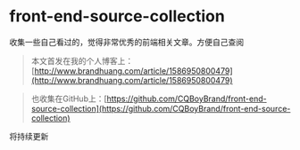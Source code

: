 # front-end-source-collection
收集一些自己看过的，觉得非常优秀的前端相关文章。方便自己查阅

> 本文首发在我的个人博客上：[http://www.brandhuang.com/article/1586950800479](http://www.brandhuang.com/article/1586950800479)

> 也收集在GitHub上：[https://github.com/CQBoyBrand/front-end-source-collection](https://github.com/CQBoyBrand/front-end-source-collection)

将持续更新